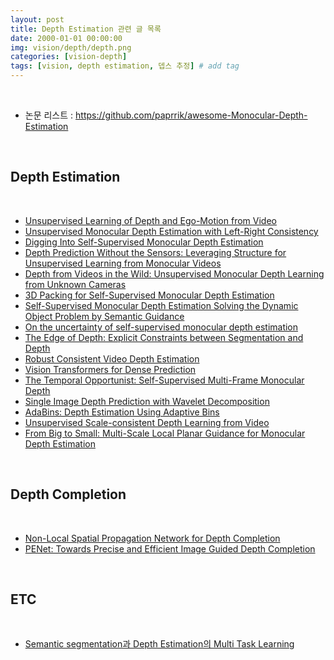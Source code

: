 ```yaml
---
layout: post
title: Depth Estimation 관련 글 목록   
date: 2000-01-01 00:00:00
img: vision/depth/depth.png
categories: [vision-depth] 
tags: [vision, depth estimation, 뎁스 추정] # add tag
---
```


<br>

- 논문 리스트 : https://github.com/paprrik/awesome-Monocular-Depth-Estimation

<br>

## **Depth Estimation**

<br>

- [Unsupervised Learning of Depth and Ego-Motion from Video]()
- [Unsupervised Monocular Depth Estimation with Left-Right Consistency](https://gaussian37.github.io/vision-depth-monodepth1/)
- [Digging Into Self-Supervised Monocular Depth Estimation](https://gaussian37.github.io/vision-depth-monodepth2/)
- [Depth Prediction Without the Sensors: Leveraging Structure for Unsupervised Learning from Monocular Videos]()
- [Depth from Videos in the Wild: Unsupervised Monocular Depth Learning from Unknown Cameras]()
- [3D Packing for Self-Supervised Monocular Depth Estimation]()
- [Self-Supervised Monocular Depth Estimation Solving the Dynamic Object Problem by Semantic Guidance]()
- [On the uncertainty of self-supervised monocular depth estimation]()
- [The Edge of Depth: Explicit Constraints between Segmentation and Depth]()
- [Robust Consistent Video Depth Estimation]()
- [Vision Transformers for Dense Prediction]()
- [The Temporal Opportunist: Self-Supervised Multi-Frame Monocular Depth]()
- [Single Image Depth Prediction with Wavelet Decomposition]()
- [AdaBins: Depth Estimation Using Adaptive Bins]()
- [Unsupervised Scale-consistent Depth Learning from Video]()
- [From Big to Small: Multi-Scale Local Planar Guidance for Monocular Depth Estimation]()

<br>

## **Depth Completion**

<br>

- [Non-Local Spatial Propagation Network for Depth Completion]()
- [PENet: Towards Precise and Efficient Image Guided Depth Completion]()

<br>

## **ETC**

<br>

- [Semantic segmentation과 Depth Estimation의 Multi Task Learning](https://gaussian37.github.io/vision-depth-seg_depth_mtl/)
